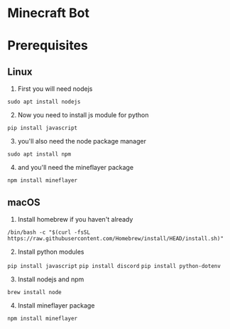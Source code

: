 # Minecraft Bot

# Prerequisites
## Linux
1. First you will need nodejs 

`sudo apt install nodejs`

2. Now you need to install js module for python

`pip install javascript`

3. you'll also need the node package manager

`sudo apt install npm`

4. and you'll need the mineflayer package

`npm install mineflayer`

## macOS
1. Install homebrew if you haven't already

`/bin/bash -c "$(curl -fsSL https://raw.githubusercontent.com/Homebrew/install/HEAD/install.sh)"`

2. Install python modules

`pip install javascript`
`pip install discord`
`pip install python-dotenv`

3. Install nodejs and npm

`brew install node`

4. Install mineflayer package

`npm install mineflayer` 

